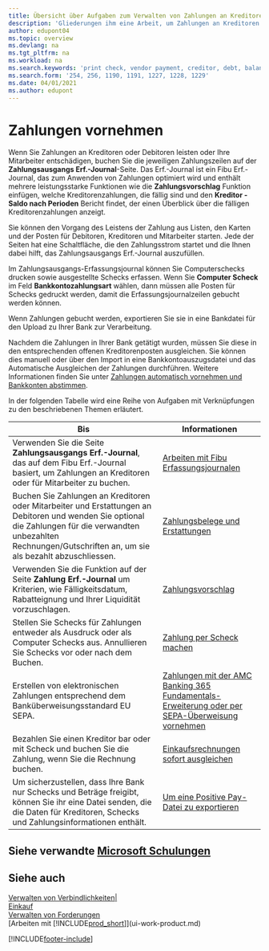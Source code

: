 ```yaml
---
title: Übersicht über Aufgaben zum Verwalten von Zahlungen an Kreditoren
description: 'Gliederungen ihm eine Arbeit, um Zahlungen an Kreditoren oder zu den Gläubigern, einschliesslich Buchungszahlungszeilen und das Anzeigen einer Übersicht über den fälligen Saldo zu verwalten.'
author: edupont04
ms.topic: overview
ms.devlang: na
ms.tgt_pltfrm: na
ms.workload: na
ms.search.keywords: 'print check, vendor payment, creditor, debt, balance due, AP'
ms.search.form: '254, 256, 1190, 1191, 1227, 1228, 1229'
ms.date: 04/01/2021
ms.author: edupont
---
```

# Zahlungen vornehmen

Wenn Sie Zahlungen an Kreditoren oder Debitoren leisten oder Ihre Mitarbeiter entschädigen, buchen Sie die jeweiligen Zahlungszeilen auf der **Zahlungsausgangs Erf.-Journal**-Seite. Das Erf.-Journal ist ein Fibu Erf.-Journal, das zum Anwenden von Zahlungen optimiert wird und enthält mehrere leistungsstarke Funktionen wie die **Zahlungsvorschlag** Funktion einfügen, welche Kreditorenzahlungen, die fällig sind und den **Kreditor - Saldo nach Perioden** Bericht findet, der einen Überblick über die fälligen Kreditorenzahlungen anzeigt.  

Sie können den Vorgang des Leistens der Zahlung aus Listen, den Karten und der Posten für Debitoren, Kreditoren und Mitarbeiter starten. Jede der Seiten hat eine Schaltfläche, die den Zahlungsstrom startet und die Ihnen dabei hilft, das Zahlungsausgangs Erf.-Journal auszufüllen.  

Im Zahlungsausgangs-Erfassungsjournal können Sie Computerschecks drucken sowie ausgestellte Schecks erfassen. Wenn Sie **Computer Scheck** im Feld **Bankkontozahlungsart** wählen, dann müssen alle Posten für Schecks gedruckt werden, damit die Erfassungsjournalzeilen gebucht werden können.

Wenn Zahlungen gebucht werden, exportieren Sie sie in eine Bankdatei für den Upload zu Ihrer Bank zur Verarbeitung.

Nachdem die Zahlungen in Ihrer Bank getätigt wurden, müssen Sie diese in den entsprechenden offenen Kreditorenposten ausgleichen. Sie können dies manuell oder über den Import in eine Bankkontoauszugsdatei und das Automatische Ausgleichen der Zahlungen durchführen. Weitere Informationen finden Sie unter [Zahlungen automatisch vornehmen und Bankkonten abstimmen](receivables-apply-payments-auto-reconcile-bank-accounts.md).

In der folgenden Tabelle wird eine Reihe von Aufgaben mit Verknüpfungen zu den beschriebenen Themen erläutert.

| Bis | Informationen |
| --- | --- |
|Verwenden Sie die Seite **Zahlungsausgangs Erf.-Journal**, das auf dem Fibu Erf.-Journal basiert, um Zahlungen an Kreditoren oder für Mitarbeiter zu buchen.|[Arbeiten mit Fibu Erfassungsjournalen](ui-work-general-journals.md)|
|Buchen Sie Zahlungen an Kreditoren oder Mitarbeiter und Erstattungen an Debitoren und wenden Sie optional die Zahlungen für die verwandten unbezahlten Rechnungen/Gutschriften an, um sie als bezahlt abzuschliessen.|[Zahlungsbelege und Erstattungen](payables-how-post-payments-refunds.md)|
| Verwenden Sie die Funktion auf der Seite **Zahlung Erf.-Journal** um Kriterien, wie Fälligkeitsdatum, Rabatteignung und Ihrer Liquidität vorzuschlagen. |[Zahlungsvorschlag](payables-how-suggest-vendor-payments.md) |
| Stellen Sie Schecks für Zahlungen entweder als Ausdruck oder als Computer Schecks aus. Annullieren Sie Schecks vor oder nach dem Buchen. |[Zahlung per Scheck machen](payables-how-work-checks.md) |
|Erstellen von elektronischen Zahlungen entsprechend dem Banküberweisungsstandard EU SEPA.|[Zahlungen mit der AMC Banking 365 Fundamentals-Erweiterung oder per SEPA-Überweisung vornehmen](finance-make-payments-with-bank-data-conversion-service-or-sepa-credit-transfer.md)|
| Bezahlen Sie einen Kreditor bar oder mit Scheck und buchen Sie die Zahlung, wenn Sie die Rechnung buchen. |[Einkaufsrechnungen sofort ausgleichen](finance-how-to-settle-purchase-invoices-promptly.md) |
| Um sicherzustellen, dass Ihre Bank nur Schecks und Beträge freigibt, können Sie ihr eine Datei senden, die die Daten für Kreditoren, Schecks und Zahlungsinformationen enthält. |[Um eine Positive Pay-Datei zu exportieren](finance-how-positive-pay.md) |

## Siehe verwandte [Microsoft Schulungen](/training/paths/process-customer-vendor-payments-dynamics-365-business-central/)

## Siehe auch 

[Verwalten von Verbindlichkeiten|](payables-manage-payables.md)  
[Einkauf](purchasing-manage-purchasing.md)  
[Verwalten von Forderungen](receivables-manage-receivables.md)  
[Arbeiten mit [!INCLUDE[prod_short](includes/prod_short.md)]](ui-work-product.md)  


[!INCLUDE[footer-include](includes/footer-banner.md)]
